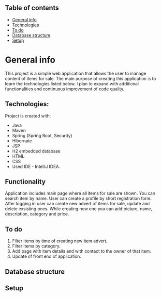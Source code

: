 
## Table of contents
* [General info](#general-info)
* [Technologies](#technologies)
* [To do](#to-do)
* [Database structure](#database-structure)
* [Setup](#setup)

# General info

This project is a simple web application that allows the user to manage content of items for sale.
The main purpose of creating this application is to learn the technologies listed below.
I plan to expand with additional functionalities and continuous improvement of code quality.

## Technologies:

Project is created with:

* Java
* Maven
* Spring (Spring Boot, Security)
* Hibernate
* JSP
* H2 embedded database
* HTML
* CSS
* Used IDE - IntelliJ IDEA.

## Functionality

Application includes main page where all items for sale are shown. You can  search item by name.
User can create a profile by short registration form.
After logging in user can create new advert of items for sale, update and delete exsisting ones. 
While creating new one you can add picture, name, description, category  and price. 

## To do

1. Filter items by time of creating new item advert.
2. Filter items by category.
3. Add page with item details and with contact to the owner of that item.
4. Update of front end of application.

## Database structure

## Setup



